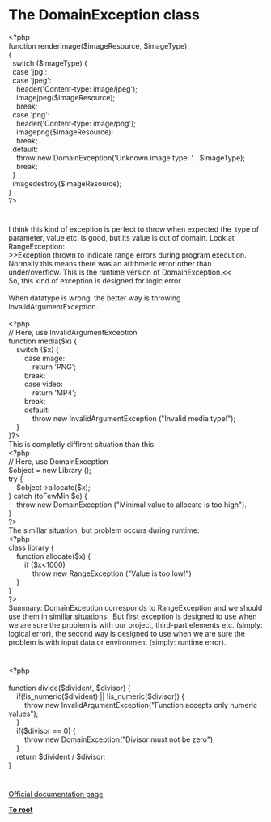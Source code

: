 # The DomainException class




<div class="phpcode"><span class="html">
<span class="default">&lt;?php<br></span><span class="keyword">function </span><span class="default">renderImage</span><span class="keyword">(</span><span class="default">$imageResource</span><span class="keyword">, </span><span class="default">$imageType</span><span class="keyword">)<br>{<br>&#xA0; switch (</span><span class="default">$imageType</span><span class="keyword">) {<br>&#xA0; case </span><span class="string">&apos;jpg&apos;</span><span class="keyword">:<br>&#xA0; case </span><span class="string">&apos;jpeg&apos;</span><span class="keyword">:<br>&#xA0; &#xA0; </span><span class="default">header</span><span class="keyword">(</span><span class="string">&apos;Content-type: image/jpeg&apos;</span><span class="keyword">);<br>&#xA0; &#xA0; </span><span class="default">imagejpeg</span><span class="keyword">(</span><span class="default">$imageResource</span><span class="keyword">);<br>&#xA0; &#xA0; break;<br>&#xA0; case </span><span class="string">&apos;png&apos;</span><span class="keyword">:<br>&#xA0; &#xA0; </span><span class="default">header</span><span class="keyword">(</span><span class="string">&apos;Content-type: image/png&apos;</span><span class="keyword">);<br>&#xA0; &#xA0; </span><span class="default">imagepng</span><span class="keyword">(</span><span class="default">$imageResource</span><span class="keyword">);<br>&#xA0; &#xA0; break;<br>&#xA0; default:<br>&#xA0; &#xA0; throw new </span><span class="default">DomainException</span><span class="keyword">(</span><span class="string">&apos;Unknown image type: &apos; </span><span class="keyword">. </span><span class="default">$imageType</span><span class="keyword">);<br>&#xA0; &#xA0; break;<br>&#xA0; }<br>&#xA0; </span><span class="default">imagedestroy</span><span class="keyword">(</span><span class="default">$imageResource</span><span class="keyword">);<br>}<br></span><span class="default">?&gt;</span>
</span>
</div>
  

#


<div class="phpcode"><span class="html">
I think this kind of exception is perfect to throw when expected the&#xA0; type of parameter, value etc. is good, but its value is out of domain. Look at RangeException:<br>&gt;&gt;Exception thrown to indicate range errors during program execution. Normally this means there was an arithmetic error other than under/overflow. This is the runtime version of DomainException.&lt;&lt;<br>So, this kind of exception is designed for logic error<br><br>When datatype is wrong, the better way is throwing InvalidArgumentException. <br><br><span class="default">&lt;?php<br></span><span class="comment">// Here, use InvalidArgumentException<br></span><span class="keyword">function </span><span class="default">media</span><span class="keyword">(</span><span class="default">$x</span><span class="keyword">) {<br>&#xA0; &#xA0; switch (</span><span class="default">$x</span><span class="keyword">) {<br>&#xA0; &#xA0; &#xA0; &#xA0; case </span><span class="default">image</span><span class="keyword">:<br>&#xA0; &#xA0; &#xA0; &#xA0; &#xA0; &#xA0; return </span><span class="string">&apos;PNG&apos;</span><span class="keyword">;<br>&#xA0; &#xA0; &#xA0; &#xA0; break;<br>&#xA0; &#xA0; &#xA0; &#xA0; case </span><span class="default">video</span><span class="keyword">:<br>&#xA0; &#xA0; &#xA0; &#xA0; &#xA0; &#xA0; return </span><span class="string">&apos;MP4&apos;</span><span class="keyword">;<br>&#xA0; &#xA0; &#xA0; &#xA0; break;<br>&#xA0; &#xA0; &#xA0; &#xA0; default:<br>&#xA0; &#xA0; &#xA0; &#xA0; &#xA0; &#xA0; throw new </span><span class="default">InvalidArgumentException </span><span class="keyword">(</span><span class="string">&quot;Invalid media type!&quot;</span><span class="keyword">);<br>&#xA0; &#xA0; }<br>}</span><span class="default">?&gt;<br></span>This is completly diffirent situation than this:<br><span class="default">&lt;?php<br></span><span class="comment">// Here, use DomainException<br></span><span class="default">$object </span><span class="keyword">= new </span><span class="default">Library </span><span class="keyword">();<br>try {<br>&#xA0; &#xA0; </span><span class="default">$object</span><span class="keyword">-&gt;</span><span class="default">allocate</span><span class="keyword">(</span><span class="default">$x</span><span class="keyword">);<br>} catch (</span><span class="default">toFewMin $e</span><span class="keyword">) {<br>&#xA0; &#xA0; throw new </span><span class="default">DomainException </span><span class="keyword">(</span><span class="string">&quot;Minimal value to allocate is too high&quot;</span><span class="keyword">).<br>}<br></span><span class="default">?&gt;<br></span>The simillar situation, but problem occurs during runtime:<br><span class="default">&lt;?php<br></span><span class="keyword">class </span><span class="default">library </span><span class="keyword">{<br>&#xA0; &#xA0; function </span><span class="default">allocate</span><span class="keyword">(</span><span class="default">$x</span><span class="keyword">) {<br>&#xA0; &#xA0; &#xA0; &#xA0; if (</span><span class="default">$x</span><span class="keyword">&lt;</span><span class="default">1000</span><span class="keyword">)<br>&#xA0; &#xA0; &#xA0; &#xA0; &#xA0; &#xA0; throw new </span><span class="default">RangeException </span><span class="keyword">(</span><span class="string">&quot;Value is too low!&quot;</span><span class="keyword">)<br>&#xA0; &#xA0; }<br>}<br></span><span class="default">?&gt;<br></span>Summary: DomainException corresponds to RangeException and we should use them in simillar situations.&#xA0; But first exception is designed to use when we are sure the problem is with our project, third-part elements etc. (simply: logical error), the second way is designed to use when we are sure the problem is with input data or environment (simply: runtime error).</span>
</div>
  

#


<div class="phpcode"><span class="html">
<span class="default">&lt;?php<br><br></span><span class="keyword">function </span><span class="default">divide</span><span class="keyword">(</span><span class="default">$divident</span><span class="keyword">, </span><span class="default">$divisor</span><span class="keyword">) {<br>&#xA0; &#xA0; if(!</span><span class="default">is_numeric</span><span class="keyword">(</span><span class="default">$divident</span><span class="keyword">) || !</span><span class="default">is_numeric</span><span class="keyword">(</span><span class="default">$divisor</span><span class="keyword">)) {<br>&#xA0; &#xA0; &#xA0; &#xA0; throw new </span><span class="default">InvalidArgumentException</span><span class="keyword">(</span><span class="string">&quot;Function accepts only numeric values&quot;</span><span class="keyword">);<br>&#xA0; &#xA0; }<br>&#xA0; &#xA0; if(</span><span class="default">$divisor </span><span class="keyword">== </span><span class="default">0</span><span class="keyword">) {<br>&#xA0; &#xA0; &#xA0; &#xA0; throw new </span><span class="default">DomainException</span><span class="keyword">(</span><span class="string">&quot;Divisor must not be zero&quot;</span><span class="keyword">);<br>&#xA0; &#xA0; }<br>&#xA0; &#xA0; return </span><span class="default">$divident </span><span class="keyword">/ </span><span class="default">$divisor</span><span class="keyword">;<br>}</span>
</span>
</div>
  

#

[Official documentation page](https://www.php.net/manual/en/class.domainexception.php)

**[To root](/README.md)**